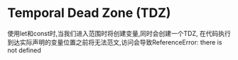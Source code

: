 # Temporal Dead Zone (TDZ)
使用let和const时,当我们进入范围时将创建变量,同时会创建一个TDZ,
在代码执行到达实际声明的变量位置之前将无法范文,访问会导致ReferenceError: there is not defined